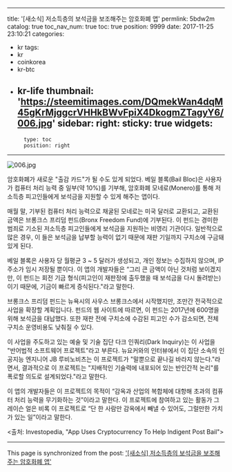 
---
title: '[새소식] 저소득층의 보석금을 보조해주는 암호화폐 앱'
permlink: 5bdw2m
catalog: true
toc_nav_num: true
toc: true
position: 9999
date: 2017-11-25 23:10:21
categories:
- kr
tags:
- kr
- coinkorea
- kr-btc
- kr-life
thumbnail: 'https://steemitimages.com/DQmekWan4dqM45gKrMjggcrVHHkBWvFpiX4DkogmZTagyY6/006.jpg'
sidebar:
    right:
        sticky: true
widgets:
    -
        type: toc
        position: right
---


![006.jpg](https://steemitimages.com/DQmekWan4dqM45gKrMjggcrVHHkBWvFpiX4DkogmZTagyY6/006.jpg)

암호화폐가 새로운 "출감 카드"가 될 수도 있게 되었다.  베일 블록(Bail Bloc)은 사용자가 컴퓨터 처리 능력 중 일부(약 10%)를 기부해, 암호화폐 모네로(Monero)를 통해 저소득층 피고인들에게 보석금을 지원할 수 있게 해주는 앱이다.

매월 말, 기부된 컴퓨터 처리 능력으로 채굴된 모네로는 미국 달러로 교환되고, 교환된 금액은 브롱크스 프리덤 펀드(Bronx Freedom Fund)에 기부된다.  이 펀드는 경미한 범죄로 기소된 저소득층 피고인들에게 보석금을 지원하는 비영리 기관이다.  일반적으로 많은 경우, 이 들은 보석금을 납부할 능력이 없기 때문에 재판 기일까지 구치소에 구금돼 있게 된다.

베일 블록은 사용자 당 월평균 3 ~ 5 달러가 생성되고, 개인 정보는 수집하지 않으며, IP 주소가 임시 저장될 뿐이다.  이 앱의 개발자들은 “그리 큰 금액이 아닌 것처럼 보이겠지만, 이 펀드는 회전 기금 형식(피고인이 재판정에 출두했을 때 보석금을 다시 돌려받는)이기 때문에, 기금이 빠르게 증식된다."라고 말한다. 

브롱크스 프리덤 펀드는 뉴욕시의 사우스 브롱크스에서 시작했지만, 조만간 전국적으로 사업을 확장할 계획입니다.  펀드의 웹 사이트에 따르면, 이 펀드는 2017년에 600명을 위해 보석금을 대납했다.  또한 재판 전에 구치소에 수감된 피고인 수가 감소되면, 전체 구치소 운영비용도 낮춰질 수 있다. 

이 사업을 주도하고 있는 예술 및 기술 집단 다크 인쿼리(Dark Inquiry)는 이 사업을 "반어법적 소프트웨어 프로젝트"라고 부른다.  뉴요커와의 인터뷰에서 이 집단 소속의 인공지능 엔지니어 JB 루비노비츠는 이 프로젝트가 "말뿐으로 끝나길 바라지 않는다."라면서, 결과적으로 이 프로젝트는 "지배적인 기술력에 내포되어 있는 반인간적 논리"를 폭로할 의도로 설계되었다."라고 말한다.

이 앱의 개발자들은 이 프로젝트의 목적이 “감옥과 산업의 복합체에 대항해 초과의 컴퓨터 처리 능력을 무기화하는 것”이라고 말한다.  이 프로젝트에 참여하고 있는 활동가 그레이슨 얼은 비록 이 프로젝트로 “단 한 사람만 감옥에서 빼낼 수 있어도, 그럴만한 가치가 있는 일”이라고 말한다. 

<출처: Investopedia, "App Uses Cryptocurrency To Help Indigent Post Bail">

- - -

This page is synchronized from the post: ['[새소식] 저소득층의 보석금을 보조해주는 암호화폐 앱'](https://steemit.com/@pius.pius/5bdw2m)
